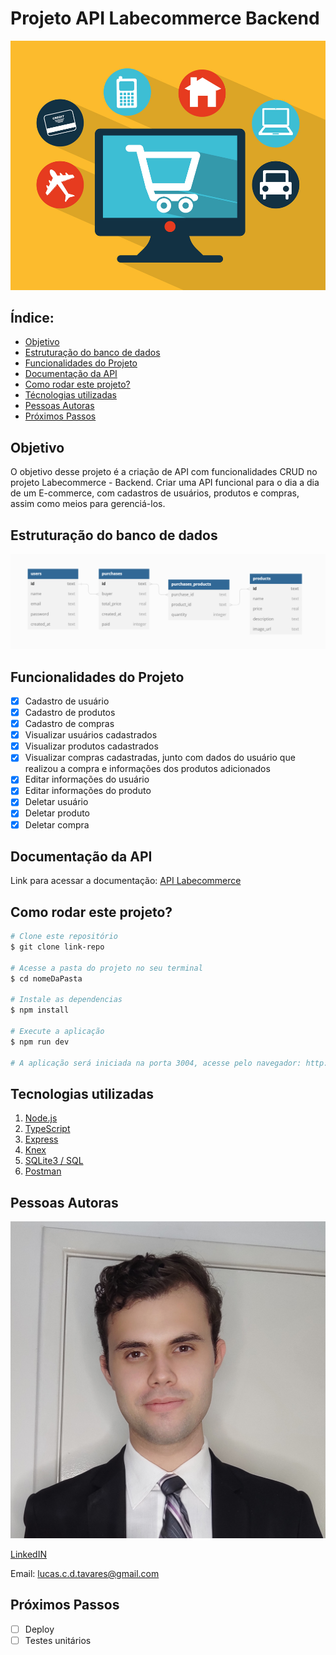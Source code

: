 # **Projeto API Labecommerce Backend**
![Labecommerce](./src/assets/ecommerce.jpeg)
## Índice:

- <a href="#Objetivo"> Objetivo </a>
- <a href="#Estruturação do banco de dados"> Estruturação do banco de dados </a>
- <a href="#funcionalidades-do-projeto"> Funcionalidades do Projeto </a>
- <a href="#Documentação da API"> Documentação da API </a>
- <a href="#Como rodar este projeto?"> Como rodar este projeto? </a>
- <a href="#Técnologias utilizadas"> Técnologias utilizadas </a>
- <a href="#pessoas-autoras">Pessoas Autoras</a>
- <a href="#Próximos Passos"> Próximos Passos </a>

## Objetivo

O objetivo desse projeto é a criação de API com funcionalidades CRUD no projeto Labecommerce - Backend. Criar uma API funcional para o dia a dia de um E-commerce, com cadastros de usuários, produtos e compras, assim como meios para gerenciá-los.

## Estruturação do banco de dados

![Labecommerce](./src/assets/estruturation.png)

## Funcionalidades do Projeto

- [x] Cadastro de usuário
- [x] Cadastro de produtos
- [x] Cadastro de compras
- [x] Visualizar usuários cadastrados
- [x] Visualizar produtos cadastrados
- [x] Visualizar compras cadastradas, junto com dados do usuário que realizou a compra e informações dos produtos adicionados
- [x] Editar informações do usuário
- [x] Editar informações do produto
- [x] Deletar usuário
- [x] Deletar produto
- [x] Deletar compra

## Documentação da API

Link para acessar a documentação:
[API Labecommerce](https://documenter.getpostman.com/view/25857659/2s93Xwy3t4)

## Como rodar este projeto?

```bash
# Clone este repositório
$ git clone link-repo

# Acesse a pasta do projeto no seu terminal
$ cd nomeDaPasta

# Instale as dependencias
$ npm install

# Execute a aplicação
$ npm run dev

# A aplicação será iniciada na porta 3004, acesse pelo navegador: http://localhost:3004

```

## Tecnologias utilizadas

1. [Node.js](https://nodejs.org/en)
2. [TypeScript](https://www.typescriptlang.org/)
3. [Express](https://expressjs.com/)
4. [Knex](https://knexjs.org/)
5. [SQLite3 / SQL](https://sqlite.org/index.html)
6. [Postman](https://www.postman.com/)

## Pessoas Autoras
<img style="500px" src="./src/assets/LucasTavares.jpg" alt="Lucas Tavares">

[LinkedIN](https://www.linkedin.com/in/-lucas-tavares/)

Email: lucas.c.d.tavares@gmail.com

## Próximos Passos

- [ ] Deploy
- [ ] Testes unitários